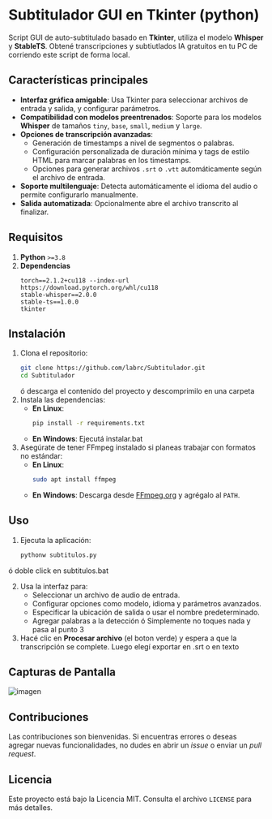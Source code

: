 # Subtitulador GUI en Tkinter (python)
Script GUI de auto-subtitulado basado en **Tkinter**, utiliza el modelo **Whisper** y **StableTS**. Obtené transcripciones y subtiutlados IA gratuitos en tu PC de corriendo este script de forma local.

## Características principales
- **Interfaz gráfica amigable**: Usa Tkinter para seleccionar archivos de entrada y salida, y configurar parámetros.
- **Compatibilidad con modelos preentrenados**: Soporte para los modelos **Whisper** de tamaños `tiny`, `base`, `small`, `medium` y `large`.
- **Opciones de transcripción avanzadas**: 
  - Generación de timestamps a nivel de segmentos o palabras.
  - Configuración personalizada de duración mínima y tags de estilo HTML para marcar palabras en los timestamps.
  - Opciones para generar archivos `.srt` o `.vtt` automáticamente según el archivo de entrada.
- **Soporte multilenguaje**: Detecta automáticamente el idioma del audio o permite configurarlo manualmente.
- **Salida automatizada**: Opcionalmente abre el archivo transcrito al finalizar.

## Requisitos
1. **Python** `>=3.8`
2. **Dependencias**
   ```plaintext
   torch==2.1.2+cu118 --index-url https://download.pytorch.org/whl/cu118
   stable-whisper==2.0.0
   stable-ts==1.0.0
   tkinter
## Instalación
1. Clona el repositorio:
   ```bash
   git clone https://github.com/labrc/Subtitulador.git
   cd Subtitulador
   ```
   ó descarga el contenido del proyecto y descomprimilo en una carpeta
2. Instala las dependencias:
   - **En Linux**:
     ```bash   
     pip install -r requirements.txt
     ```
    - **En Windows**: Ejecutá instalar.bat
3. Asegúrate de tener FFmpeg instalado si planeas trabajar con formatos no estándar:
   - **En Linux**: 
     ```bash
     sudo apt install ffmpeg
     ```
   - **En Windows**: Descarga desde [FFmpeg.org](https://ffmpeg.org/download.html) y agrégalo al `PATH`.

## Uso
1. Ejecuta la aplicación:
   ```bash
   pythonw subtitulos.py
   ```
  ó doble click en subtitulos.bat
  
2. Usa la interfaz para:
   - Seleccionar un archivo de audio de entrada.
   - Configurar opciones como modelo, idioma y parámetros avanzados.
   - Especificar la ubicación de salida o usar el nombre predeterminado.
   - Agregar palabras a la detección
    ó Simplemente no toques nada y pasa al punto 3
3. Hacé clic en **Procesar archivo** (el boton verde) y espera a que la transcripción se complete. Luego elegí exportar en .srt o en texto

## Capturas de Pantalla
![imagen](https://github.com/user-attachments/assets/5c6e97d3-aabf-4668-a9e7-36d8f24b52ec)

## Contribuciones
Las contribuciones son bienvenidas. Si encuentras errores o deseas agregar nuevas funcionalidades, no dudes en abrir un *issue* o enviar un *pull request*.

## Licencia
Este proyecto está bajo la Licencia MIT. Consulta el archivo `LICENSE` para más detalles.
